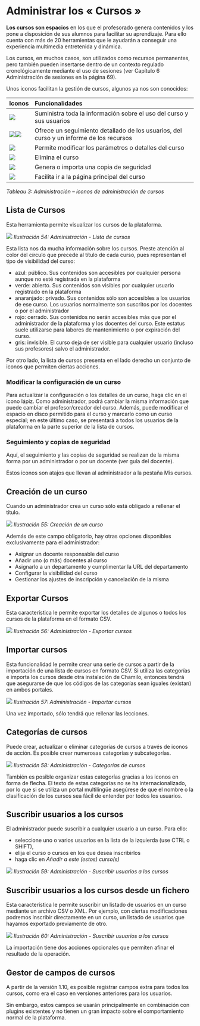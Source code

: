 # Administrar los « Cursos »

**Los cursos son espacios** en los que el profesorado genera contenidos y los pone a disposición de sus alumnos para facilitar su aprendizaje. Para ello cuenta con más de 20 herramientas que le ayudarán a conseguir una experiencia multimedia entretenida y dinámica.

Los cursos, en muchos casos, son utilizados como recursos permanentes, pero también pueden insertarse dentro de un contexto regulado cronológicamente mediante el uso de sesiones \(ver Capítulo 6 Administración de sesiones en la página 69\).

Unos iconos facilitan la gestión de cursos, algunos ya nos son conocidos:

| Iconos | Funcionalidades |
| :--- | :--- |
| ![](../../.gitbook/assets/images6.png) | Suministra toda la información sobre el uso del curso y sus usuarios |
| ![](../../.gitbook/assets/images30.png)![](../../.gitbook/assets/images31.png) | Ofrece un seguimiento detallado de los usuarios, del curso y un informe de los recursos |
| ![](../../.gitbook/assets/images28.png) | Permite modificar los parámetros o detalles del curso |
| ![](../../.gitbook/assets/images29.png) | Elimina el curso |
| ![](../../.gitbook/assets/images7.png) | Genera o importa una copia de seguridad |
| ![](../../.gitbook/assets/images8.png) | Facilita ir a la página principal del curso |

_Tableau 3: Administración – iconos de administración de cursos_

## Lista de Cursos <a id="lista-de-cursos"></a>

Esta herramienta permite visualizar los cursos de la plataforma.

![](../../.gitbook/assets/images162.png) _Ilustración 54: Administración - Lista de cursos_

Esta lista nos da mucha información sobre los cursos. Preste atención al color del círculo que precede al título de cada curso, pues representan el tipo de visibilidad del curso:

* azul: público. Sus contenidos son accesibles por cualquier persona aunque no esté registrada en la plataforma
* verde: abierto. Sus contenidos son visibles por cualquier usuario registrado en la plataforma
* anaranjado: privado. Sus contenidos sólo son accesibles a los usuarios de ese curso. Los usuarios normalmente son suscritos por los docentes o por el administrador
* rojo: cerrado. Sus contenidos no serán accesibles más que por el administrador de la plataforma y los docentes del curso. Este estatus suele utilizarse para labores de mantenimiento o por expiración del curso.
* gris: invisible. El curso deja de ser visible para cualquier usuario \(incluso sus profesores\) salvo el administrador.

Por otro lado, la lista de cursos presenta en el lado derecho un conjunto de iconos que permiten ciertas acciones.

### Modificar la configuración de un curso <a id="modificar-la-configuraci-n-de-un-curso"></a>

Para actualizar la configuración o los detalles de un curso, haga clic en el icono lápiz. Como administrador, podrá cambiar la misma información que puede cambiar el profesor/creador del curso. Además, puede modificar el espacio en disco permitido para el curso y marcarlo como un curso especial; en este último caso, se presentará a todos los usuarios de la plataforma en la parte superior de la lista de cursos.

### Seguimiento y copias de seguridad <a id="seguimiento-y-copias-de-seguridad"></a>

Aquí, el seguimiento y las copias de seguridad se realizan de la misma forma por un administrador o por un docente \(ver guía del docente\).

Estos iconos son atajos que llevan al administrador a la pestaña Mis cursos.

## Creación de un curso <a id="creaci-n-de-un-curso"></a>

Cuando un administrador crea un curso sólo está obligado a rellenar el título.

![](../../.gitbook/assets/images163.png) _Ilustración 55: Creación de un curso_

Además de este campo obligatorio, hay otras opciones disponibles exclusivamente para el administrador:

* Asignar un docente responsable del curso
* Añadir uno \(o más\) docentes al curso
* Asignarlo a un departamento y cumplimentar la URL del departamento
* Configurar la visibilidad del curso
* Gestionar los ajustes de inscripción y cancelación de la misma

## Exportar Cursos <a id="exportar-cursos"></a>

Esta característica le permite exportar los detalles de algunos o todos los cursos de la plataforma en el formato CSV.

![](../../.gitbook/assets/images164.png) _Ilustración 56: Administración - Exportar cursos_

## Importar cursos <a id="importar-cursos"></a>

Esta funcionalidad le permite crear una serie de cursos a partir de la importación de una lista de cursos en formato CSV. Si utiliza las categorías e importa los cursos desde otra instalación de Chamilo, entonces tendrá que asegurarse de que los códigos de las categorías sean iguales \(existan\) en ambos portales.

![](../../.gitbook/assets/images165.png) _Ilustración 57: Administración - Importar cursos_

Una vez importado, sólo tendrá que rellenar las lecciones.

## Categorías de cursos <a id="categor-as-de-cursos"></a>

Puede crear, actualizar o eliminar categorías de cursos a través de iconos de acción. Es posible crear numerosas categorías y subcategorías.

![](../../.gitbook/assets/images166.png) _Ilustración 58: Administración - Categorías de cursos_

También es posible organizar estas categorías gracias a los iconos en forma de flecha. El texto de estas categorías no se ha internacionalizado, por lo que si se utiliza un portal multilingüe asegúrese de que el nombre o la clasificación de los cursos sea fácil de entender por todos los usuarios.

## Suscribir usuarios a los cursos <a id="suscribir-usuarios-a-los-cursos"></a>

El administrador puede suscribir a cualquier usuario a un curso. Para ello:

* seleccione uno o varios usuarios en la lista de la izquierda \(use CTRL o SHIFT\),
* elija el curso o cursos en los que desea inscribirlos
* haga clic en _Añadir a este \(estos\) curso\(s\)_

![](../../.gitbook/assets/images167.png) _Ilustración 59: Administración - Suscribir usuarios a los cursos_

## Suscribir usuarios a los cursos desde un fichero <a id="suscribir-usuarios-a-los-cursos-desde-un-fichero"></a>

Esta característica le permite suscribir un listado de usuarios en un curso mediante un archivo CSV o XML. Por ejemplo, con ciertas modificaciones podremos inscribir directamente en un curso, un listado de usuarios que hayamos exportado previamente de otro.

![](../../.gitbook/assets/images169.png) _Ilustración 60: Administración - Suscribir usuarios a los cursos_

La importación tiene dos acciones opcionales que permiten afinar el resultado de la operación.

## Gestor de campos de cursos <a id="gestor-de-campos-de-cursos"></a>

A partir de la versión 1.10, es posible registrar campos extra para todos los cursos, como era el caso en versiones anteriores para los usuarios.

Sin embargo, estos campos se usarán principalmente en combinación con plugins existentes y no tienen un gran impacto sobre el comportamiento normal de la plataforma.

